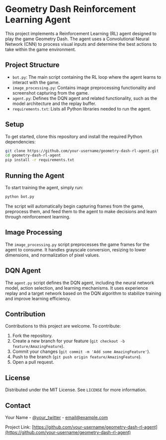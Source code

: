# Geometry Dash Reinforcement Learning Agent

This project implements a Reinforcement Learning (RL) agent designed to play the game Geometry Dash. The agent uses a Convolutional Neural Network (CNN) to process visual inputs and determine the best actions to take within the game environment.

## Project Structure

- `bot.py`: The main script containing the RL loop where the agent learns to interact with the game.
- `image_processing.py`: Contains image preprocessing functionality and screenshot capturing from the game.
- `agent.py`: Defines the DQN agent and related functionality, such as the model architecture and the replay buffer.
- `requirements.txt`: Lists all Python libraries needed to run the agent.

## Setup

To get started, clone this repository and install the required Python dependencies:

```bash
git clone https://github.com/your-username/geometry-dash-rl-agent.git
cd geometry-dash-rl-agent
pip install -r requirements.txt
```

## Running the Agent

To start training the agent, simply run:

```bash
python bot.py
```

The script will automatically begin capturing frames from the game, preprocess them, and feed them to the agent to make decisions and learn through reinforcement learning.

## Image Processing

The `image_processing.py` script preprocesses the game frames for the agent to consume. It handles grayscale conversion, resizing to lower dimensions, and normalization of pixel values.

## DQN Agent

The `agent.py` script defines the DQN agent, including the neural network model, action selection, and learning mechanisms. It uses experience replay and a target network based on the DQN algorithm to stabilize training and improve learning efficiency.

## Contribution

Contributions to this project are welcome. To contribute:

1. Fork the repository.
2. Create a new branch for your feature (`git checkout -b feature/AmazingFeature`).
3. Commit your changes (`git commit -m 'Add some AmazingFeature'`).
4. Push to the branch (`git push origin feature/AmazingFeature`).
5. Open a pull request.

## License

Distributed under the MIT License. See `LICENSE` for more information.

## Contact

Your Name - [@your_twitter](https://twitter.com/your_twitter) - email@example.com

Project Link: [https://github.com/your-username/geometry-dash-rl-agent](https://github.com/your-username/geometry-dash-rl-agent)
